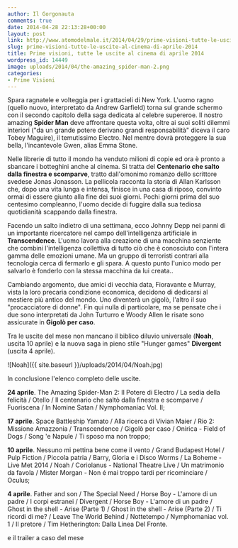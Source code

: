 ```yaml
---
author: Il Gorgonauta
comments: true
date: 2014-04-28 22:13:28+00:00
layout: post
link: http://www.atomodelmale.it/2014/04/29/prime-visioni-tutte-le-uscite-al-cinema-di-aprile-2014/
slug: prime-visioni-tutte-le-uscite-al-cinema-di-aprile-2014
title: Prime visioni, tutte le uscite al cinema di aprile 2014
wordpress_id: 14449
image: uploads/2014/04/the-amazing_spider-man-2.png
categories:
- Prime Visioni
---
```


Spara ragnatele e volteggia per i grattacieli di New York. L'uomo ragno (quello nuovo, interpretato da Andrew Garfield) torna sul grande schermo con il secondo capitolo della saga dedicata al celebre supereroe. Il nostro amazing **Spider Man** deve affrontare questa volta, oltre ai suoi soliti dilemmi interiori ("da un grande potere derivano grandi responsabilità" diceva il caro Tobey Maguire), il temutissimo Electro. Nel mentre dovrà proteggere la sua bella, l'incantevole Gwen, alias Emma Stone.

Nelle librerie di tutto il mondo ha venduto milioni di copie ed ora è pronto a sbancare i botteghini anche al cinema. Si tratta del **Centenario che salto dalla finestra e scomparve**, tratto dall'omonimo romanzo dello scrittore svedese Jonas Jonasson. La pellicola racconta la storia di Allan Karlsson che, dopo una vita lunga e intensa, finisce in una casa di riposo, convinto ormai di essere giunto alla fine dei suoi giorni. Pochi giorni prima del suo centesimo compleanno, l'uomo decide di fuggire dalla sua tediosa quotidianità scappando dalla finestra.

Facendo un salto indietro di una settimana, ecco Johnny Depp nei panni di un importante ricercatore nel campo dell'intelligenza artificiale in **Transcendence**. L'uomo lavora alla creazione di una macchina senziente che combini l'intelligenza collettiva di tutto ciò che è conosciuto con l'intera gamma delle emozioni umane. Ma un gruppo di terroristi contrari alla tecnologia cerca di fermarlo e gli spara. A questo punto l'unico modo per salvarlo è fonderlo con la stessa macchina da lui creata..

Cambiando argomento, due amici di vecchia data, Fioravante e Murray, vista la loro precaria condizione economica, decidono di dedicarsi al mestiere più antico del mondo. Uno diventerà un gigolò, l'altro il suo "procacciatore di donne". Fin qui nulla di particolare, ma se pensate che i due sono interpretati da John Turturro e Woody Allen le risate sono assicurate in **Gigolò per caso**.

Tra le uscite del mese non mancano il biblico diluvio universale (**Noah**, uscita 10 aprile) e la nuova saga in pieno stile "Hunger games" **Divergent** (uscita 4 aprile).

![Noah]({{ site.baseurl }}/uploads/2014/04/Noah.jpg)

In conclusione l'elenco completo delle uscite.

**24 aprile**. The Amazing Spider-Man 2: Il Potere di Electro / La sedia della felicità / Otello / Il centenario che saltò dalla finestra e scomparve / Fuoriscena / In Nomine Satan / Nymphomaniac Vol. II;

**17 aprile**. Space Battleship Yamato / Alla ricerca di Vivian Maier / Rio 2: Missione Amazzonia / Transcendence / Gigolò per caso / Onirica - Field of Dogs / Song 'e Napule / Ti sposo ma non troppo;

**10 aprile**. Nessuno mi pettina bene come il vento / Grand Budapest Hotel / Pulp Fiction / Piccola patria / Barry, Gloria e i Disco Worms / La Boheme - Live Met 2014 / Noah / Coriolanus - National Theatre Live / Un matrimonio da favola / Mister Morgan - Non é mai troppo tardi per ricominciare / Oculus;

**4 aprile**. Father and son / The Special Need / Horse Boy - L'amore di un padre / I corpi estranei / Divergent / Horse Boy - L'amore di un padre / Ghost in the shell - Arise (Parte 1) / Ghost in the shell - Arise (Parte 2) / Ti ricordi di me? / Leave The World Behind / Nottetempo / Nymphomaniac vol. 1 / Il pretore / Tim Hetherington: Dalla Linea Del Fronte.

e il trailer a caso del mese

